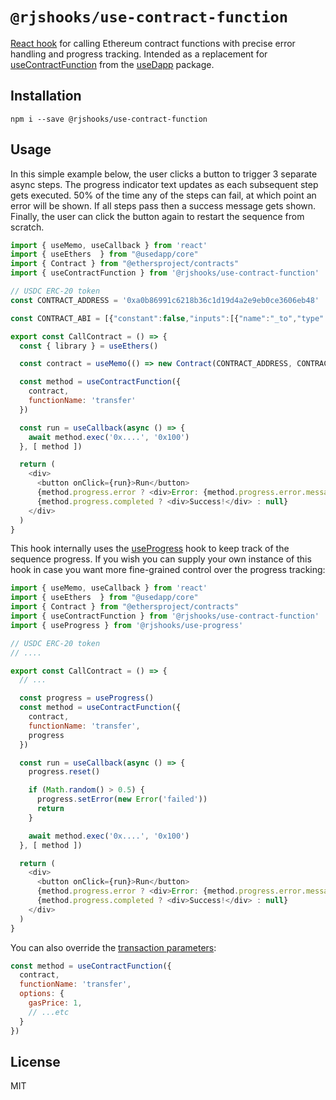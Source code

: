 # `@rjshooks/use-contract-function`

[React hook](https://reactjs.org/docs/hooks-intro.html) for calling Ethereum contract functions with precise error handling and progress tracking. Intended as a replacement for [useContractFunction](https://usedapp-docs.netlify.app/docs/API%20Reference/Hooks#usecontractfunction) from the [useDapp](https://usedapp.io/) package.


## Installation

```shell
npm i --save @rjshooks/use-contract-function
```

## Usage

In this simple example below, the user clicks a button to trigger 3 separate async steps. The progress indicator text updates as each subsequent step gets executed. 50% of the time any of the steps can fail, at which point an error will be shown. If all steps pass then a success message gets shown. Finally, the user can click the button again to restart the sequence from scratch.

```js
import { useMemo, useCallback } from 'react'
import { useEthers  } from "@usedapp/core"
import { Contract } from "@ethersproject/contracts"
import { useContractFunction } from '@rjshooks/use-contract-function'

// USDC ERC-20 token
const CONTRACT_ADDRESS = '0xa0b86991c6218b36c1d19d4a2e9eb0ce3606eb48'

const CONTRACT_ABI = [{"constant":false,"inputs":[{"name":"_to","type":"address"},{"name":"_value","type":"uint256"}],"name":"transfer","outputs":[{"name":"","type":"bool"}],"payable":false,"stateMutability":"nonpayable","type":"function"}]

export const CallContract = () => {
  const { library } = useEthers()

  const contract = useMemo(() => new Contract(CONTRACT_ADDRESS, CONTRACT_ABI, library), [ library ])

  const method = useContractFunction({ 
    contract, 
    functionName: 'transfer' 
  })

  const run = useCallback(async () => {
    await method.exec('0x....', '0x100')
  }, [ method ])

  return (
    <div>
      <button onClick={run}>Run</button>
      {method.progress.error ? <div>Error: {method.progress.error.message}</div> : null}
      {method.progress.completed ? <div>Success!</div> : null}
    </div>
  )
} 
```

This hook internally uses the [useProgress](https://www.npmjs.com/package/@rjshooks/use-progress) hook to keep track of the sequence progress. If you wish you can supply your own instance of this hook in case you want more fine-grained control over the progress tracking:

```js
import { useMemo, useCallback } from 'react'
import { useEthers  } from "@usedapp/core"
import { Contract } from "@ethersproject/contracts"
import { useContractFunction } from '@rjshooks/use-contract-function'
import { useProgress } from '@rjshooks/use-progress'

// USDC ERC-20 token
// ....

export const CallContract = () => {
  // ...

  const progress = useProgress()
  const method = useContractFunction({ 
    contract, 
    functionName: 'transfer', 
    progress 
  })

  const run = useCallback(async () => {
    progress.reset()

    if (Math.random() > 0.5) {
      progress.setError(new Error('failed'))
      return
    }

    await method.exec('0x....', '0x100')
  }, [ method ])

  return (
    <div>
      <button onClick={run}>Run</button>
      {method.progress.error ? <div>Error: {method.progress.error.message}</div> : null}
      {method.progress.completed ? <div>Success!</div> : null}
    </div>
  )
} 
```

You can also override the [transaction parameters](https://docs.ethers.io/v5/api/contract/contract/#contract-functionsSend):

```js
const method = useContractFunction({ 
  contract, 
  functionName: 'transfer',  
  options: {
    gasPrice: 1,
    // ...etc
  }
})
```


## License

MIT